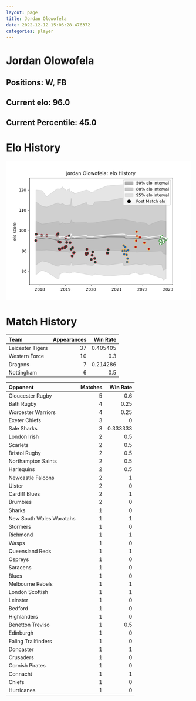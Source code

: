 ```yaml
---  
layout: page  
title: Jordan Olowofela  
date: 2022-12-12 15:06:28.476372  
categories: player  
---
```

# Jordan Olowofela

## Positions: W, FB

## Current elo: 96.0

## Current Percentile: 45.0

# Elo History


![elo history](history_JordanOlowofela.png)
# Match History


| Team             |   Appearances |   Win Rate |
|:-----------------|--------------:|-----------:|
| Leicester Tigers |            37 |   0.405405 |
| Western Force    |            10 |   0.3      |
| Dragons          |             7 |   0.214286 |
| Nottingham       |             6 |   0.5      |

| Opponent                 |   Matches |   Win Rate |
|:-------------------------|----------:|-----------:|
| Gloucester Rugby         |         5 |   0.6      |
| Bath Rugby               |         4 |   0.25     |
| Worcester Warriors       |         4 |   0.25     |
| Exeter Chiefs            |         3 |   0        |
| Sale Sharks              |         3 |   0.333333 |
| London Irish             |         2 |   0.5      |
| Scarlets                 |         2 |   0.5      |
| Bristol Rugby            |         2 |   0.5      |
| Northampton Saints       |         2 |   0.5      |
| Harlequins               |         2 |   0.5      |
| Newcastle Falcons        |         2 |   1        |
| Ulster                   |         2 |   0        |
| Cardiff Blues            |         2 |   1        |
| Brumbies                 |         2 |   0        |
| Sharks                   |         1 |   0        |
| New South Wales Waratahs |         1 |   1        |
| Stormers                 |         1 |   0        |
| Richmond                 |         1 |   1        |
| Wasps                    |         1 |   0        |
| Queensland Reds          |         1 |   1        |
| Ospreys                  |         1 |   0        |
| Saracens                 |         1 |   0        |
| Blues                    |         1 |   0        |
| Melbourne Rebels         |         1 |   1        |
| London Scottish          |         1 |   1        |
| Leinster                 |         1 |   0        |
| Bedford                  |         1 |   0        |
| Highlanders              |         1 |   0        |
| Benetton Treviso         |         1 |   0.5      |
| Edinburgh                |         1 |   0        |
| Ealing Trailfinders      |         1 |   0        |
| Doncaster                |         1 |   1        |
| Crusaders                |         1 |   0        |
| Cornish Pirates          |         1 |   0        |
| Connacht                 |         1 |   1        |
| Chiefs                   |         1 |   0        |
| Hurricanes               |         1 |   0        |